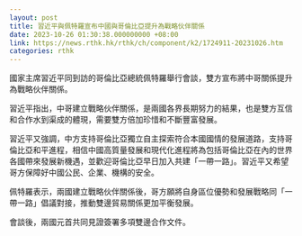```yaml
---
layout: post
title: 習近平與佩特羅宣布中國與哥倫比亞提升為戰略伙伴關係
date: 2023-10-26 01:30:38.000000000 +08:00
link: https://news.rthk.hk/rthk/ch/component/k2/1724911-20231026.htm
categories: rthk
---
```


國家主席習近平同到訪的哥倫比亞總統佩特羅舉行會談，雙方宣布將中哥關係提升為戰略伙伴關係。

習近平指出，中哥建立戰略伙伴關係，是兩國各界長期努力的結果，也是雙方互信和合作水到渠成的體現，需要雙方倍加珍惜和不斷豐富發展。

習近平又強調，中方支持哥倫比亞獨立自主探索符合本國國情的發展道路，支持哥倫比亞和平進程，相信中國高質量發展和現代化進程將為包括哥倫比亞在內的世界各國帶來發展新機遇，並歡迎哥倫比亞早日加入共建「一帶一路」。習近平又希望哥方保障好中國公民、企業、機構的安全。

佩特羅表示，兩國建立戰略伙伴關係後，哥方願將自身區位優勢和發展戰略同「一帶一路」倡議對接，推動雙邊貿易關係更加平衡發展。

會談後，兩國元首共同見證簽署多項雙邊合作文件。
